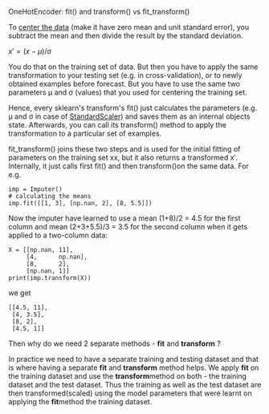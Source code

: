 OneHotEncoder: fit() and transform() vs fit_transform()

To [center the data](https://en.wikipedia.org/wiki/Standard_score) (make it have zero mean and unit standard error), you subtract the mean and then divide the result by the standard deviation.

$x'=(x−μ)/σ$

You do that on the training set of data. But then you have to apply the same transformation to your testing set (e.g. in cross-validation), or to newly obtained examples before forecast. But you have to use the same two parameters μ and σ (values) that you used for centering the training set.

Hence, every sklearn's transform's fit() just calculates the parameters (e.g. μ and σ in case of [StandardScaler](http://scikit-learn.org/stable/modules/generated/sklearn.preprocessing.StandardScaler.html)) and saves them as an internal objects state. Afterwards, you can call its transform() method to apply the transformation to a particular set of examples.

fit_transform() joins these two steps and is used for the initial fitting of parameters on the training set xx, but it also returns a transformed x′. Internally, it just calls first fit() and then transform()on the same data.
For e.g.
```
imp = Imputer()
# calculating the means
imp.fit([[1, 3], [np.nan, 2], [8, 5.5]])
```

Now the imputer have learned to use a mean (1+8)/2 = 4.5 for the first column and mean (2+3+5.5)/3 = 3.5 for the second column when it gets applied to a two-column data:

```
X = [[np.nan, 11], 
     [4,      np.nan], 
     [8,      2],
     [np.nan, 1]]
print(imp.transform(X))
```
we get
```
[[4.5, 11], 
 [4, 3.5],
 [8, 2],
 [4.5, 1]]
```
Then why do we need 2 separate methods -  **fit**  and  **transform**  ?

In practice we need to have a separate training and testing dataset and that is where having a separate  **fit**  and  **transform**  method helps. We apply  **fit**  on the training dataset and use the  **transform**method on both - the training dataset and the test dataset. Thus the training as well as the test dataset are then transformed(scaled) using the model parameters that were learnt on applying the  **fit**method the training dataset.
<!--stackedit_data:
eyJoaXN0b3J5IjpbNTA3NjU0Nzc3LC00MTA2OTI2MjRdfQ==
-->